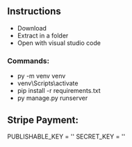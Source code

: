 ## Instructions
* Download
* Extract in a folder
* Open with visual studio code

### Commands:
  * py -m venv venv
  * venv\Scripts\activate
  * pip install -r requirements.txt
  * py manage.py runserver


## Stripe Payment:
PUBLISHABLE_KEY = '' SECRET_KEY = ''




